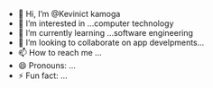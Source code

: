 - 👋 Hi, I’m @Kevinict kamoga
- 👀 I’m interested in ...computer technology
- 🌱 I’m currently learning ...software engineering
- 💞️ I’m looking to collaborate on app develpments...
- 📫 How to reach me ...
- 😄 Pronouns: ...
- ⚡ Fun fact: ...

<!---
Kevinict/Kevinict is a ✨ special ✨ repository because its `README.md` (this file) appears on your GitHub profile.
You can click the Preview link to take a look at your changes.
--->
